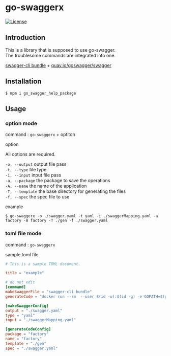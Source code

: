 # go-swaggerx

[![License](https://poser.pugx.org/ucan-lab/laravel-dacapo/license)](https://packagist.org/packages/ucan-lab/laravel-dacapo)
## Introduction
This is a library that is supposed to use go-swagger.  
The troublesome commands are integrated into one.

[swagger-cli bundle](https://www.npmjs.com/package/swagger-cli) + [quay.io/goswagger/swagger](https://goswagger.io/generate/server.html)

## Installation
```
$ npm i go_swagger_help_package
```

## Usage
### option mode

command : `go-swaggerx` + optiton

option

All options are required.

`-o, --output` output file pass  
`-t, --type` file type  
`-i, --input` input file pass  
`-a, --package` the package to save the operations  
`-A, --name` the name of the application  
`-T, --template` the base directory for generating the files  
`-f, --spec` the spec file to use  

example
```
$ go-swaggerx -o ./swagger.yaml -t yaml -i ./swaggerMapping.yaml -a factory -A factory -T ./gen -f ./swagger.yaml
```
### toml file mode

command : `go-swaggerx`

sample toml file

```toml
# This is a sample TOML document.

title = "example"

# do not edit
[command]
makeSwaggerFile = "swagger-cli bundle"
generateCode = "docker run --rm  --user $(id -u):$(id -g) -e GOPATH=$(go env GOPATH):/go -v $HOME:$HOME -w $(pwd) quay.io/goswagger/swagger generate server"

[makeSwaggerConfig]
output = "./swagger.yaml"
type = "yaml"
input = "./swaggerMapping.yaml"

[generateCodeConfig]
package = "factory"
name = "factory"
template = "./gen"
spec = "./swagger.yaml"
```

